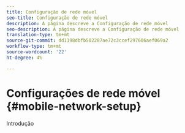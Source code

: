 ```yaml
---
title: Configuração de rede móvel
seo-title: Configuração de rede móvel
description: A página descreve a Configuração de rede móvel
seo-description: A página descreve a Configuração de rede móvel
translation-type: tm+mt
source-git-commit: dd1198dbfb502287ae72c3ccef297606aef069a2
workflow-type: tm+mt
source-wordcount: '22'
ht-degree: 4%

---
```



# Configurações de rede móvel {#mobile-network-setup}

Introdução
